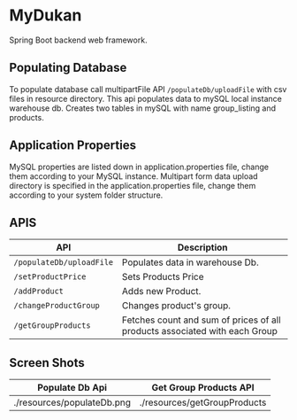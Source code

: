 # MyDukan
Spring Boot backend web framework.

## Populating Database
To populate database call multipartFile API `/populateDb/uploadFile` with csv files in resource directory. This api populates data to mySQL local instance warehouse db. Creates two tables in mySQL with name group_listing and products.

## Application Properties
MySQL properties are listed down in application.properties file, change them according to your MySQL instance.
Multipart form data upload directory is specified in the application.properties file, change them according to your system folder structure.

## APIS

| API                            | Description                                                                |
| ------------------------------ | -------------------------------------------------------------------------- |
| `/populateDb/uploadFile`       | Populates data in warehouse Db.                                            |
| `/setProductPrice`             | Sets Products Price                                                        |
| `/addProduct`                  | Adds new Product.                                                          |
| `/changeProductGroup`          | Changes product's group.                                                   |
| `/getGroupProducts`            | Fetches count and sum of prices of all products associated with each Group |


## Screen Shots

| Populate Db Api                                | Get Group Products API                         |
| ---------------------------------------------- | ---------------------------------------------- |
| ./resources/populateDb.png                     | ./resources/getGroupProducts                   |
